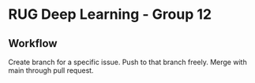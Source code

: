 # RUG Deep Learning - Group 12

## Workflow
Create branch for a specific issue. Push to that branch freely. Merge with main through pull request.

